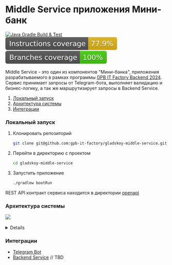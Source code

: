 # Middle Service приложения Мини-банк

[![Java Gradle Build & Test](https://github.com/gpb-it-factory/gladskoy-middle-service/actions/workflows/gradle-ci.yml/badge.svg)](https://github.com/gpb-it-factory/gladskoy-middle-service/actions/workflows/gradle-ci.yml)
[![Instructions coverage](.github/badges/instructions.svg)](https://github.com/gpb-it-factory/gladskoy-middle-service/actions/workflows/gradle-ci.yml)
[![Branches coverage](.github/badges/branches.svg)](https://github.com/gpb-it-factory/gladskoy-middle-service/actions/workflows/gradle-ci.yml)

Middle Service - это один из компонентов "Мини-банка", приложения разрабатываемого в рамках программы [GPB IT Factory Backend 2024](https://gpb.fut.ru/itfactory/backend).
Сервис принимает запросы от Telegram-бота, выполняет валидацию и бизнес-логику, а так же маршрутизирует запросы в Backend Service.


1. [Локальный запуск](#локальный-запуск)
2. [Архитектура системы](#архитектура-системы)
3. [Интеграции](#интеграции)


### Локальный запуск

1. Клонировать репозиторий
    ```bash
    git clone git@github.com:gpb-it-factory/gladskoy-middle-service.git
    ```
2. Перейти в директорию с проектом
   ```bash
   cd gladskoy-middle-service
3. Запустить приложение
    ```bash
    ./gradlew bootRun
    ```

REST API контракт сервиса находится в директории [openapi](src/main/resources/openapi/middle-service.yaml)

### Архитектура системы

![](src/main/resources/project/architecture.png)

<details>

```plantuml
@startuml architecture
skinparam sequenceMessageAlign center
skinparam ParticipantPadding 20

participant TelegramBot
participant MiddleService
participant BackendService

TelegramBot -> MiddleService: HTTP request
activate MiddleService

MiddleService --> MiddleService: Validation
TelegramBot <-- MiddleService: HTTP error response, if not valid

MiddleService --> MiddleService: Business logic
activate MiddleService

MiddleService -> BackendService: HTTP request
activate BackendService

BackendService --> MiddleService: HTTP response
deactivate BackendService
deactivate MiddleService

MiddleService --> TelegramBot: HTTP response
deactivate MiddleService

@enduml
```
</details>


### Интеграции

- [Telegram Bot](https://github.com/gpb-it-factory/gladskoy-telegram-bot)
- [Backend Service]() // TBD
